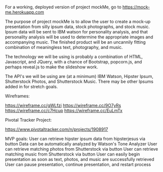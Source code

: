 For a working, deployed version of project mockMe, go to https://mock-me.herokuapp.com

The purpose of project mockMe is to allow the user to create a mock-up presentation from silly ipsum data, stock photographs, and stock music. Ipsum data will be sent to IBM watson for personality analysis, and that personality analysis will be used to determine the appropriate images and accompanying music. The finished product will be an uncannily fitting combination of meaningless text, photography, and music.

The technology we will be using is probably a combination of HTML, Javascript, and JQuery, with a chance of Bootstrap, popcorn.js, and perhaps reveal.js to make the slideshow work.

The API's we will be using are (at a minimum) IBM Watson, Hipster Ipsum, Shutterstock Photos, and Shutterstock Music. There may be other Ipsums added in for stretch goals.

Wireframes:

https://wireframe.cc/gWLfzi
https://wireframe.cc/9O7yRs
https://wireframe.cc/c7Hcup
https://wireframe.cc/EuLmTx

Pivotal Tracker Project:

https://www.pivotaltracker.com/n/projects/1908917

MVP goals:
User can retrieve hipster ipsum data from hipsterjesus via button
Data can be automatically analyzed by Watson's Tone Analyzer
User can retrieve matching photos from Shutterstock via button
User can retrieve matching music from Shutterstock via button
User can easily begin presentation as soon as text, photos, and music are successfully retrieved
User can pause presentation, continue presentation, and restart process
